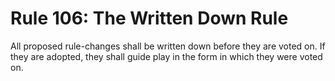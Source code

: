 # Rule 106: The Written Down Rule

All proposed rule-changes shall be written down before they are voted on. If they are adopted, they shall guide play in the form in which they were voted on.